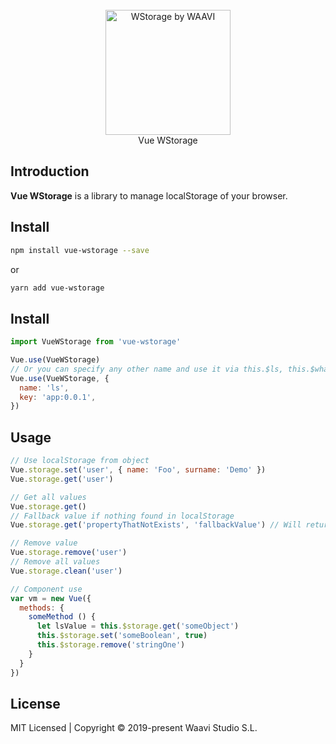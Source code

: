 <br>
<br>
<br>
<p align="center">
    <img src="https://waavi.com/img/waavi_logo.4213ffb7.png" alt="WStorage by WAAVI" width="200"/>
    <br>
Vue WStorage
</p>

## Introduction

**Vue WStorage** is a library to manage localStorage of your browser.

## Install

  ``` bash
  npm install vue-wstorage --save
  ```
  or
  ``` bash
  yarn add vue-wstorage
  ```

## Install
  ``` js
  import VueWStorage from 'vue-wstorage'

  Vue.use(VueWStorage)
  // Or you can specify any other name and use it via this.$ls, this.$whatEverYouWant
  Vue.use(VueWStorage, {
    name: 'ls',
    key: 'app:0.0.1',
  })
  ```

## Usage
  ``` js
  // Use localStorage from object
  Vue.storage.set('user', { name: 'Foo', surname: 'Demo' })
  Vue.storage.get('user')

  // Get all values
  Vue.storage.get()
  // Fallback value if nothing found in localStorage
  Vue.storage.get('propertyThatNotExists', 'fallbackValue') // Will return 'fallbackValue' string

  // Remove value
  Vue.storage.remove('user')
  // Remove all values
  Vue.storage.clean('user')

  // Component use
  var vm = new Vue({
    methods: {
      someMethod () {
        let lsValue = this.$storage.get('someObject')
        this.$storage.set('someBoolean', true)
        this.$storage.remove('stringOne')
      }
    }
  })
  ```
## License
  MIT Licensed | Copyright © 2019-present Waavi Studio S.L.